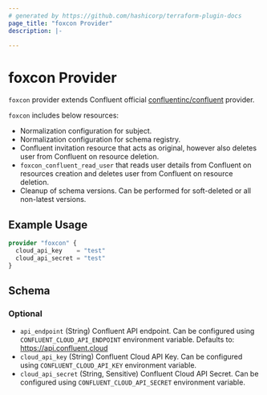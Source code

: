 ```yaml
---
# generated by https://github.com/hashicorp/terraform-plugin-docs
page_title: "foxcon Provider"
description: |-

---
```


# foxcon Provider

`foxcon` provider extends Confluent official [confluentinc/confluent](https://registry.terraform.io/providers/confluentinc/confluent/latest/docs) provider.

`foxcon` includes below resources:
- Normalization configuration for subject.
- Normalization configuration for schema registry.
- Confluent invitation resource that acts as original, however also deletes user from Confluent on resource deletion.
- `foxcon_confluent_read_user` that reads user details from Confluent on resources creation and deletes user from Confluent on resource deletion.
- Cleanup of schema versions. Can be performed for soft-deleted or all non-latest versions.

## Example Usage

```terraform
provider "foxcon" {
  cloud_api_key    = "test"
  cloud_api_secret = "test"
}
```

<!-- schema generated by tfplugindocs -->
## Schema

### Optional

- `api_endpoint` (String) Confluent API endpoint. Can be configured using `CONFLUENT_CLOUD_API_ENDPOINT` environment variable. Defaults to: https://api.confluent.cloud
- `cloud_api_key` (String) Confluent Cloud API Key. Can be configured using `CONFLUENT_CLOUD_API_KEY` environment variable.
- `cloud_api_secret` (String, Sensitive) Confluent Cloud API Secret. Can be configured using `CONFLUENT_CLOUD_API_SECRET` environment variable.
